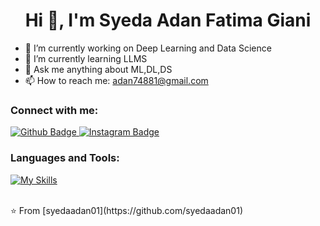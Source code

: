  <h1 align="center">Hi 👋, I'm Syeda Adan Fatima Giani</h1>

- 🔭 I’m currently working on Deep Learning and Data Science 
- 🌱 I’m currently learning LLMS
- 💬 Ask me anything about ML,DL,DS
- 📫 How to reach me: adan74881@gmail.com


  
### Connect with me:
<div id="badges">
  <a href="https://github.com/syedaadan01">
    <img src="https://img.shields.io/badge/Github-white?style=for-the-badge&logo=Github&logoColor=black" alt="Github Badge"/>
  </a>
   <a href="https://www.instagram.com/fatima.syeda">
    <img src="https://img.shields.io/badge/Instagram-purple?style=for-the-badge&logo=instagram&logoColor=white" alt="Instagram Badge"/>
  </a>
</div>

### Languages and Tools:
[![My Skills](https://skillicons.dev/icons?i=github,git,pycharm,googlecollab,jupyter,xd&perline=5)](https://skillicons.dev)

<br>
⭐️ From [syedaadan01](https://github.com/syedaadan01)
